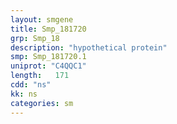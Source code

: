 ```yaml
---
layout: smgene
title: Smp_181720
grp: Smp_18
description: "hypothetical protein"
smp: Smp_181720.1
uniprot: "C4QQC1"
length:   171
cdd: "ns"
kk: ns
categories: sm
---
```

